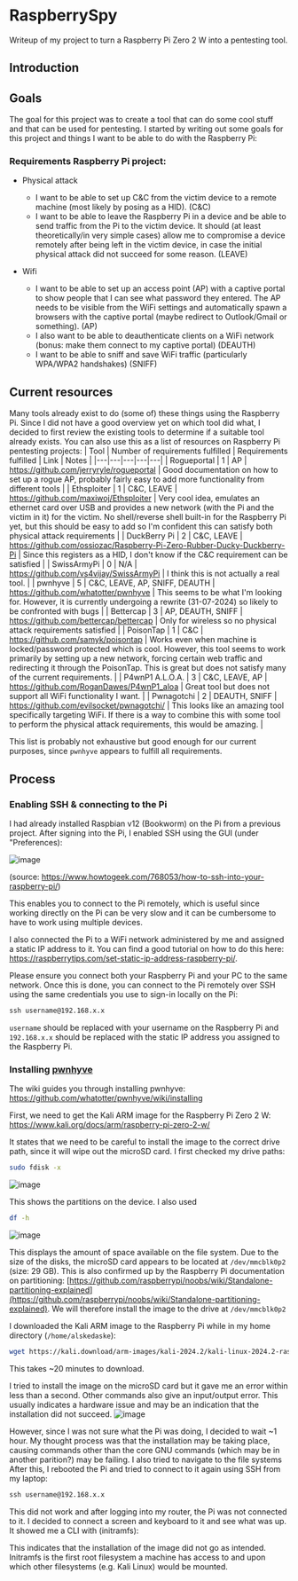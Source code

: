  # RaspberrySpy
Writeup of my project to turn a Raspberry Pi Zero 2 W into a pentesting tool.


## Introduction


## Goals
The goal for this project was to create a tool that can do some cool stuff and that can be used for pentesting. I started by writing out some goals for this project and things I want to be able to do with the Raspberry Pi:

### Requirements Raspberry Pi project:
- Physical attack
  -	I want to be able to set up C&C from the victim device to a remote machine (most likely by posing as a HID). (C&C)
  -	I want to be able to leave the Raspberry Pi in a device and be able to send traffic from the Pi to the victim device. It should (at least theoretically/in very simple cases) allow me to compromise a device remotely after being left in the victim device, in case the initial physical attack did not succeed for some reason. (LEAVE)

- Wifi
  -	I want to be able to set up an access point (AP) with a captive portal to show people that I can see what password they entered. The AP needs to be visible from the WiFi settings and automatically spawn a browsers with the captive portal (maybe redirect to Outlook/Gmail or something). (AP)
  -	I also want to be able to deauthenticate clients on a WiFi network (bonus: make them connect to my captive portal) (DEAUTH)
  -	I want to be able to sniff and save WiFi traffic (particularly WPA/WPA2 handshakes) (SNIFF)
 
## Current resources
Many tools already exist to do (some of) these things using the Raspberry Pi. Since I did not have a good overview yet on which tool did what, I decided to first review the existing tools to determine if a suitable tool already exists. You can also use this as a list of resources on Raspberry Pi pentesting projects:
| Tool | Number of requirements fulfilled | Requirements fulfilled  |  Link |  Notes |
|---|---|---|---|---|
| Rogueportal  | 1 |  AP  | https://github.com/jerryryle/rogueportal |  Good documentation on how to set up a rogue AP, probably fairly easy to add more functionality from different tools |
| Ethsploiter  | 1 | C&C, LEAVE | https://github.com/maxiwoj/Ethsploiter | Very cool idea, emulates an ethernet card over USB and provides a new network (with the Pi and the victim in it) for the victim. No shell/reverse shell built-in for the Raspberry Pi yet, but this should be easy to add so I'm confident this can satisfy both physical attack requirements  |
| DuckBerry Pi | 2 | C&C, LEAVE | https://github.com/ossiozac/Raspberry-Pi-Zero-Rubber-Ducky-Duckberry-Pi | Since this registers as a HID, I don't know if the C&C requirement can be satisfied |
| SwissArmyPi  | 0  | N/A  | https://github.com/vs4vijay/SwissArmyPi | I think this is not actually a real tool.  |
| pwnhyve  | 5  | C&C, LEAVE, AP, SNIFF, DEAUTH  | https://github.com/whatotter/pwnhyve | This seems to be what I'm looking for. However, it is currently undergoing a rewrite (31-07-2024) so likely to be confronted with bugs  |
| Bettercap | 3 | AP, DEAUTH, SNIFF | https://github.com/bettercap/bettercap | Only for wireless so no physical attack requirements satisfied  |
| PoisonTap | 1 | C&C | https://github.com/samyk/poisontap | Works even when machine is locked/password protected which is cool. However, this tool seems to work primarily by setting up a new network, forcing certain web traffic and redirecting it through the PoisonTap. This is great but does not satisfy many of the current requirements.   |
| P4wnP1 A.L.O.A. |  3  |  C&C, LEAVE, AP | https://github.com/RoganDawes/P4wnP1_aloa  |  Great tool but does not support all WiFi functionality I want. |
| Pwnagotchi  | 2 | DEAUTH, SNIFF | https://github.com/evilsocket/pwnagotchi/  | This looks like an amazing tool specifically targeting WiFi. If there is a way to combine this with some tool to perform the physical attack requirements, this would be amazing. |

This list is probably not exhaustive but good enough for our current purposes, since `pwnhyve` appears to fulfill all requirements.

## Process
### Enabling SSH & connecting to the Pi

I had already installed Raspbian v12 (Bookworm) on the Pi from a previous project. After signing into the Pi, I enabled SSH using the GUI (under "Preferences):

![image](https://github.com/user-attachments/assets/379beaf8-51f4-4af9-bbc6-6fdf2638dc9f)

(source: https://www.howtogeek.com/768053/how-to-ssh-into-your-raspberry-pi/)

This enables you to connect to the Pi remotely, which is useful since working directly on the Pi can be very slow and it can be cumbersome to have to work using multiple devices.

I also connected the Pi to a WiFi network administered by me and assigned a static IP address to it. You can find a good tutorial on how to do this here: https://raspberrytips.com/set-static-ip-address-raspberry-pi/. 

Please ensure you connect both your Raspberry Pi and your PC to the same network. Once this is done, you can connect to the Pi remotely over SSH using the same credentials you use to sign-in locally on the Pi:
```cmd
ssh username@192.168.x.x
```
`username` should be replaced with your username on the Raspberry Pi and `192.168.x.x` should be replaced with the static IP address you assigned to the Raspberry Pi.


### Installing [pwnhyve](https://github.com/whatotter/pwnhyve)
The wiki guides you through installing pwnhyve: https://github.com/whatotter/pwnhyve/wiki/installing

First, we need to get the Kali ARM image for the Raspberry Pi Zero 2 W: https://www.kali.org/docs/arm/raspberry-pi-zero-2-w/

It states that we need to be careful to install the image to the correct drive path, since it will wipe out the microSD card. I first checked my drive paths:
```bash
sudo fdisk -x
```
![image](https://github.com/user-attachments/assets/8e3504ca-cd1e-4410-9c91-6d1656f0b3d1)

This shows the partitions on the device. I also used
```bash
df -h
```
![image](https://github.com/user-attachments/assets/8caadbf2-0cee-4a8d-a437-dad376adb4c5)

This displays the amount of space available on the file system. Due to the size of the disks, the microSD card appears to be located at `/dev/mmcblk0p2` (size: 29 GB). This is also confirmed up by the Raspberry Pi documentation on partitioning: [https://github.com/raspberrypi/noobs/wiki/Standalone-partitioning-explained](https://github.com/raspberrypi/noobs/wiki/Standalone-partitioning-explained). We will therefore install the image to the drive at `/dev/mmcblk0p2`

I downloaded the Kali ARM image to the Raspberry Pi while in my home directory (`/home/alskedaske`):
```bash
wget https://kali.download/arm-images/kali-2024.2/kali-linux-2024.2-raspberry-pi-zero-2-w-armhf.img.xz
```
This takes ~20 minutes to download.

I tried to install the image on the microSD card but it gave me an error within less than a second. Other commands also give an input/output error. This usually indicates a hardware issue and may be an indication that the installation did not succeed.
![image](https://github.com/user-attachments/assets/328226af-6bae-456b-9217-118182ffeede)

 However, since I was not sure what the Pi was doing, I decided to wait ~1 hour. My thought process was that the installation may be taking place, causing commands other than the core GNU commands (which may be in another parition?) may be failing. I also tried to navigate to the file systems After this, I rebooted the Pi and tried to connect to it again using SSH from my laptop:
 
```cmd
ssh username@192.168.x.x
```

This did not work and after logging into my router, the Pi was not connected to it. I decided to connect a screen and keyboard to it and see what was up. It showed me a CLI with (initramfs):


This indicates that the installation of the image did not go as intended. Initramfs is the first root filesystem a machine has access to and upon which other filesystems (e.g. Kali Linux) would be mounted. 
